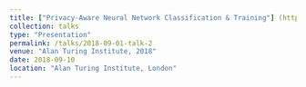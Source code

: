 ```yaml
---
title: ["Privacy-Aware Neural Network Classification & Training"] (https://www.youtube.com/watch?v=pJtw6IRo9q4)
collection: talks
type: "Presentation"
permalink: /talks/2018-09-01-talk-2
venue: "Alan Turing Institute, 2018"
date: 2018-09-10
location: "Alan Turing Institute, London"
---
```



